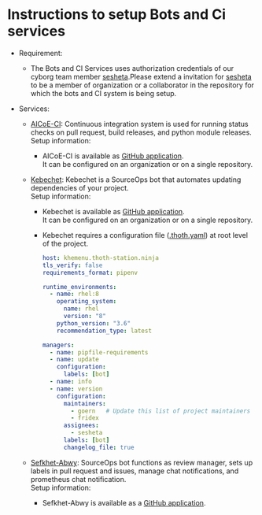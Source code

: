 # Instructions to setup Bots and Ci services

- Requirement:

  - The Bots and CI Services uses authorization credentials of our cyborg team member [sesheta](https://github.com/sesheta).Please extend a invitation for [sesheta](https://github.com/sesheta) to be a member of organization or a collaborator in the repository for which the bots and CI system is being setup.

- Services:

  - [AICoE-CI](https://github.com/AICoE/aicoe-ci): Continuous integration system is used for running status checks on pull request, build releases, and python module releases.<br>
    Setup information:

    - AICoE-CI is available as [GitHub application](https://github.com/apps/aicoe-ci).<br>
      It can be configured on an organization or on a single repository.

  - [Kebechet](https://github.com/thoth-station/kebechet#kebechet): Kebechet is a SourceOps bot that automates updating dependencies of your project.<br>
    Setup information:

    - Kebechet is available as [GitHub application](https://github.com/apps/khebhut).<br>
      It can be configured on an organization or on a single repository.
    - Kebechet requires a configuration file ([.thoth.yaml](https://github.com/thoth-station/kebechet/blob/master/.thoth.yaml)) at root level of the project.

      ```yaml
      host: khemenu.thoth-station.ninja
      tls_verify: false
      requirements_format: pipenv

      runtime_environments:
        - name: rhel:8
          operating_system:
            name: rhel
            version: "8"
          python_version: "3.6"
          recommendation_type: latest

      managers:
        - name: pipfile-requirements
        - name: update
          configuration:
            labels: [bot]
        - name: info
        - name: version
          configuration:
            maintainers:
              - goern   # Update this list of project maintainers
              - fridex
            assignees:
              - sesheta
            labels: [bot]
            changelog_file: true
      ```

  - [Sefkhet-Abwy](https://github.com/AICoE/Sefkhet-Abwy#sefkhet-abwy): SourceOps bot functions as review manager, sets up labels in pull request and issues, manage chat notifications, and prometheus chat notification.<br>
    Setup information:

    - Sefkhet-Abwy is available as a [GitHub application](https://github.com/apps/sefkhet-abwy).
